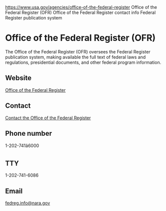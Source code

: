 

https://www.usa.gov/agencies/office-of-the-federal-register
Office of the Federal Register (OFR)
Office of the Federal Register contact info
Federal Register publication system

Office of the Federal Register
(OFR)
====================================

The Office of the Federal Register (OFR) oversees the Federal Register publication system, making available the full text of federal laws and regulations, presidential documents, and other federal program information.

Website
-------

[Office of the Federal Register](https://www.archives.gov/federal-register)

Contact
-------

[Contact the Office of the Federal Register](https://www.archives.gov/federal-register/contact.html)

Phone number
------------

1-202-741â6000

TTY
---

1-202-741-6086

Email
-----

[fedreg.info@nara.gov](mailto:fedreg.info@nara.gov)
